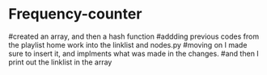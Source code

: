 # Frequency-counter

#created an array, and then a hash function 
#addding previous codes from the playlist home work into the linklist and nodes.py
#moving on I made sure to insert it, and implments what was made in the changes. 
#and then I print out the linklist in the array 
